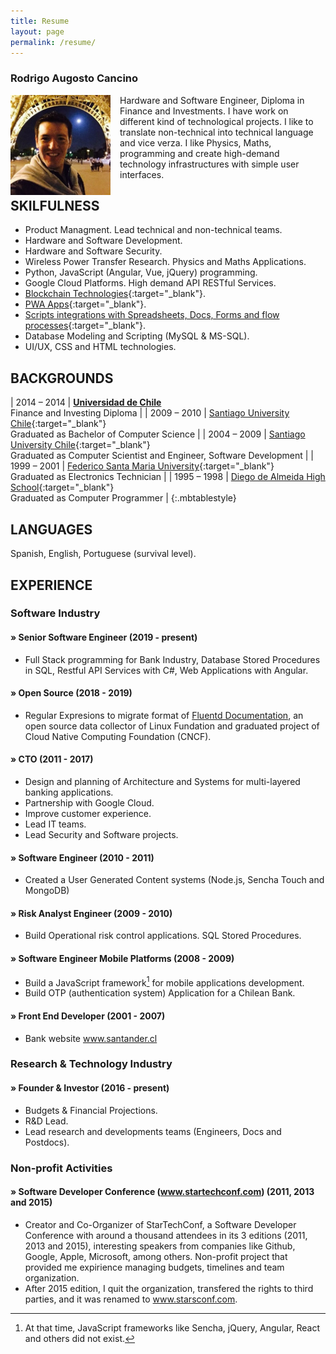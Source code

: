 ```yaml
---
title: Resume
layout: page
permalink: /resume/
---
```


### Rodrigo Augosto Cancino
<!--a href="/assets/resume-rodrigo-augosto-en.pdf" style="float: right;" target="_blank"><img src="/assets/download-pdf-file-button.gif">English PDF</a>

<a href="/assets/resume-rodrigo-augosto-es.pdf" style="float: right; margin-right: 10px;" target="_blank"><img src="/assets/download-pdf-file-button.gif">Español PDF</a-->
<div style="clear: both;">
</div>
<img src="/assets/coto.jpg" width="160" height="160" style="float: left; margin-right: 15px;"/> Hardware and Software Engineer, Diploma in Finance and Investments. I have work on different kind of technological projects. I like to translate non-technical into technical language and vice verza. 
I like Physics, Maths, programming and create high-demand technology infrastructures with simple user interfaces.


## SKILFULNESS

- Product Managment. Lead technical and non-technical teams.
- Hardware and Software Development.
- Hardware and Software Security.
- Wireless Power Transfer Research. Physics and Maths Applications.
- Python, JavaScript (Angular, Vue, jQuery) programming.
- Google Cloud Platforms. High demand API RESTful Services.
- [Blockchain Technologies](http://bit.ly/cryptocurrency_programming){:target="_blank"}.
- [PWA Apps](http://bit.ly/mob_apps_programming){:target="_blank"}.
- [Scripts integrations with Spreadsheets, Docs, Forms and flow processes][quora_s]{:target="_blank"}.
- Database Modeling and Scripting (MySQL & MS-SQL).
- UI/UX, CSS and HTML technologies.


## BACKGROUNDS

| 2014 – 2014 | **[Universidad de Chile][fen]**  <br> Finance and Investing Diploma |
| 2009 – 2010 | [Santiago University Chile][usach]{:target="_blank"} <br> Graduated as Bachelor of Computer Science |
| 2004 – 2009 | [Santiago University Chile][usach]{:target="_blank"} <br> Graduated as Computer Scientist and Engineer, Software Development |
| 1999 – 2001 | [Federico Santa Maria University][usm]{:target="_blank"} <br> Graduated as Electronics Technician |
| 1995 – 1998 | [Diego de Almeida High School][lda]{:target="_blank"} <br> Graduated as Computer Programmer |
{:.mbtablestyle}

    
## LANGUAGES

Spanish, English, Portuguese (survival level).

## EXPERIENCE

### Software Industry
#### » Senior Software Engineer  (2019 - present)
- Full Stack programming for Bank Industry, Database Stored Procedures in SQL, Restful API Services with C#, Web Applications with Angular. 

#### » Open Source (2018 - 2019)
- Regular Expresions to migrate format of [Fluentd Documentation](https://docs.fluentd.org/), an open source data collector of Linux Fundation and graduated project of Cloud Native Computing Foundation (CNCF).

#### » CTO (2011 - 2017)
- Design and planning of Architecture and Systems for multi-layered banking applications.
- Partnership with Google Cloud.
- Improve customer experience.
- Lead IT teams.
- Lead Security and Software projects.

#### » Software Engineer (2010 - 2011)
- Created a User Generated Content systems (Node.js, Sencha Touch and MongoDB)

#### » Risk Analyst Engineer (2009 - 2010)
- Build Operational risk control applications. SQL Stored Procedures.

#### » Software Engineer Mobile Platforms (2008 - 2009)
- Build a JavaScript framework[^framework] for mobile applications development.
- Build OTP (authentication system) Application for a Chilean Bank. 

#### » Front End Developer (2001 - 2007)
- Bank website www.santander.cl 


### Research & Technology Industry
#### » Founder & Investor (2016 - present)

- Budgets & Financial Projections.
- R&D Lead.
- Lead research and developments teams (Engineers, Docs and Postdocs).

### Non-profit Activities 
#### » Software Developer Conference (www.startechconf.com) (2011, 2013 and 2015)
- Creator and Co-Organizer of StarTechConf, a Software Developer Conference with around a thousand attendees in its 3 editions (2011, 2013 and 2015), interesting speakers from companies like Github, Google, Apple, Microsoft, among others. Non-profit project that provided me expirience managing budgets, timelines and team organization.
- After 2015 edition, I quit the organization, transfered the rights to third parties, and it was renamed to www.starsconf.com.


[^framework]: At that time, JavaScript frameworks like Sencha, jQuery, Angular, React and others did not exist.

[usach]: http://www.usach.cl
[usm]: http://www.utfsm.cl
[fen]: http://www.fen.uchile.cl
[t_coto]: https://www.twitter.com/coto
[g_coto]: https://www.github.com/coto
[quora_s]: https://www.quora.com/What-is-the-coolest-thing-you-have-ever-created-alone-as-a-programmer/answer/Coto-Augosto
[quora]: https://www.quora.com/Coto-Augosto
[lda]: http://fees.cl/lda/

